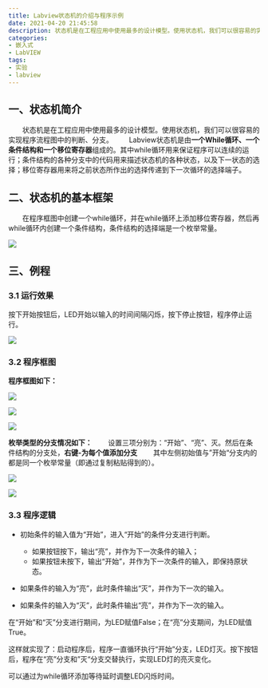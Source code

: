 ```yaml
---
title: Labview状态机的介绍与程序示例
date: 2021-04-20 21:45:58
description: 状态机是在工程应用中使用最多的设计模型。使用状态机，我们可以很容易的实现程序流程图中的判断、分支。Labview状态机是由一个While循环、一个条件结构和一个移位寄存器组成的。
categories:
- 嵌入式
- LabVIEW
tags:
- 实验
- labview
---
```




## 一、状态机简介

&emsp;&emsp;状态机是在工程应用中使用最多的设计模型。使用状态机，我们可以很容易的实现程序流程图中的判断、分支。
&emsp;&emsp;Labview状态机是由**一个While循环、一个条件结构和一个移位寄存器**组成的。其中while循环用来保证程序可以连续的运行；条件结构的各种分支中的代码用来描述状态机的各种状态，以及下一状态的选择；移位寄存器用来将之前状态所作出的选择传递到下一次循环的选择端子。
## 二、状态机的基本框架
&emsp;&emsp;在程序框图中创建一个while循环，并在while循环上添加移位寄存器，然后再while循环内创建一个条件结构，条件结构的选择端是一个枚举常量。

![](https://gitee.com/huffiema/pictures/raw/master/image/202112231754270-labview-statemachine-1.png)




## 三、例程
### 3.1 运行效果

按下开始按钮后，LED开始以输入的时间间隔闪烁，按下停止按钮，程序停止运行。

![](https://gitee.com/huffiema/pictures/raw/master/image/202112231755605-labview-statemachine-2.png)



### 3.2 程序框图

**程序框图如下：**

![](https://gitee.com/huffiema/pictures/raw/master/image/202112231755931-labview-statemachine-3.png)



![](https://gitee.com/huffiema/pictures/raw/master/image/202112231755009-labview-statemachine-4.png)



![](https://gitee.com/huffiema/pictures/raw/master/image/202112231756725-labview-statemachine-5.png)



**枚举类型的分支情况如下：**
&emsp;&emsp;设置三项分别为：“开始”、“亮”、灭。然后在条件结构的分支处，**右键-为每个值添加分支**
&emsp;&emsp;其中左侧初始值与”开始“分支内的都是同一个枚举常量（即通过复制粘贴得到的）。

![](https://gitee.com/huffiema/pictures/raw/master/image/202112231756475-labview-statemachine-6.png)



![](https://gitee.com/huffiema/pictures/raw/master/image/202112231757621-labview-statemachine-7.png)



### 3.3 程序逻辑

* 初始条件的输入值为“开始”，进入“开始”的条件分支进行判断。
  * 如果按钮按下，输出“亮”，并作为下一次条件的输入；
  * 如果按钮未按下，输出“开始”，并作为下一次条件的输入，即保持原状态。

* 如果条件的输入为“亮”，此时条件输出“灭”，并作为下一次的输入。

* 如果条件的输入为“灭”，此时条件输出“亮”，并作为下一次的输入。

在“开始”和“灭”分支进行期间，为LED赋值False；在“亮”分支期间，为LED赋值True。

这样就实现了：启动程序后，程序一直循环执行“开始”分支，LED灯灭。按下按钮后，程序在“亮”分支和”灭“分支交替执行，实现LED灯的亮灭变化。

可以通过为while循环添加等待延时调整LED闪烁时间。